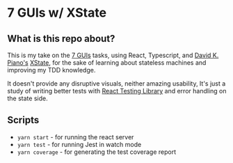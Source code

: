 # 7 GUIs w/ XState

## What is this repo about?

This is my take on the [7 GUIs](https://eugenkiss.github.io/7guis/) tasks, using React, Typescript, and [David K. Piano's](https://twitter.com/davidkpiano) [XState](https://github.com/davidkpiano/xstate), for the sake of learning about stateless machines and improving my TDD knowledge.

It doesn't provide any disruptive visuals, neither amazing usability, It's just a study of writing better tests with [React Testing Library](https://github.com/testing-library/react-testing-library) and error handling on the state side.

## Scripts

- `yarn start` - for running the react server
- `yarn test` - for running Jest in watch mode
- `yarn coverage` - for generating the test coverage report
